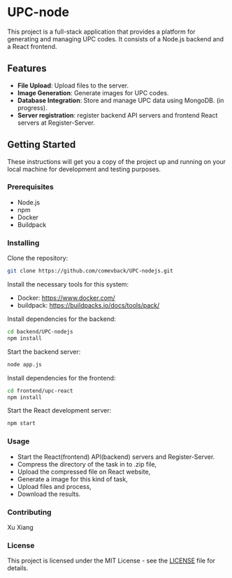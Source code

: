 # UPC-node

This project is a full-stack application that provides a platform for generating and managing UPC codes. It consists of a Node.js backend and a React frontend.

## Features

- **File Upload**: Upload files to the server.
- **Image Generation**: Generate images for UPC codes.
- **Database Integration**: Store and manage UPC data using MongoDB. (in progress).
- **Server registration**: register backend API servers and frontend React servers at Register-Server.

## Getting Started

These instructions will get you a copy of the project up and running on your local machine for development and testing purposes.

### Prerequisites

- Node.js
- npm
- Docker
- Buildpack

### Installing

Clone the repository:

```bash
git clone https://github.com/comevback/UPC-nodejs.git
```

Install the necessary tools for this system:

- Docker: https://www.docker.com/
- buildpack: https://buildpacks.io/docs/tools/pack/

Install dependencies for the backend:

```bash
cd backend/UPC-nodejs
npm install
```

Start the backend server:

```bash
node app.js
```

Install dependencies for the frontend:

```bash
cd frontend/upc-react
npm install
```

Start the React development server:

```bash
npm start
```

### Usage

- Start the React(frontend) API(backend) servers and Register-Server.
- Compress the directory of the task in to .zip file,
- Upload the compressed file on React website,
- Generate a image for this kind of task,
- Upload files and process,
- Download the results.

### Contributing

Xu Xiang

### License

This project is licensed under the MIT License - see the [LICENSE](LICENSE) file for details.
